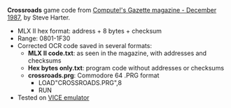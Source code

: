**Crossroads** game code from [Compute!'s Gazette magazine - December 1987](https://archive.org/details/1987-12-computegazette/page/n37/), by Steve Harter.
* MLX II hex format: address + 8 bytes + checksum
* Range: 0801-1F30
* Corrected OCR code saved in several formats:
  * **MLX II code.txt**: as seen in the magazine, with addresses and checksums
  * **Hex bytes only.txt**: program code without addresses or checksums
  * **crossroads.prg**: Commodore 64 .PRG format
    * LOAD"CROSSROADS.PRG",8
    * RUN
* Tested on [VICE emulator](https://vice-emu.sourceforge.io/)
